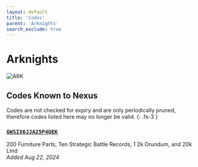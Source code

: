 ```yaml
---
layout: default
title: 'Codes'
parent: 'Arknights'
search_exclude: true
---
```


# Arknights

![ARK](https://cdn.discordapp.com/emojis/1270456178421534761.png)

## Codes Known to Nexus

Codes are not checked for expiry and are only periodically pruned, therefore codes listed here may no longer be valid.
{: .fs-3 }

### [`GWSIX6JJA25P4QEK`](https://clipboard.nexus-codes.app/?copy=GWSIX6JJA25P4QEK)

200 Furniture Parts, Ten Strategic Battle Records, 1 2k Orundum, and 20k Lmd<br />*Added Aug 22, 2024*